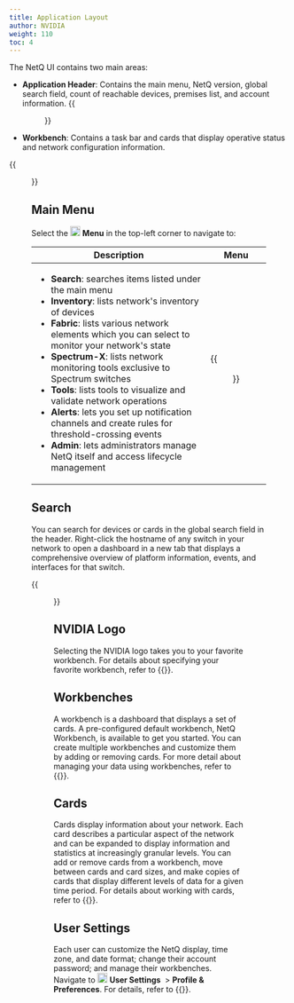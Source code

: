 ```yaml
---
title: Application Layout
author: NVIDIA
weight: 110
toc: 4
---
```

The NetQ UI contains two main areas:

- **Application Header**: Contains the main menu, NetQ version, global search field, count of reachable devices, premises list, and account information.
{{<figure src="/images/netq/header-layout-411.png" alt="" width="1300">}}


- **Workbench**: Contains a task bar and cards that display operative status and network configuration information.

{{<figure src="/images/netq/workbench-full-411.png" alt="workbench displaying task bar and dashboard" width="1200">}}

## Main Menu

Select the <img src="https://icons.cumulusnetworks.com/01-Interface-Essential/03-Menu/navigation-menu.svg" height="18" width="18"/> **Menu** in the top-left corner to navigate to:

| Description | Menu |
| ------ | ---- |
| <ul><li><strong>Search</strong>: searches items listed under the main menu</li><li><strong>Inventory</strong>: lists network's inventory of devices </li><li><strong>Fabric</strong>: lists various network elements which you can select to monitor your network's state </li><li><strong>Spectrum-X</strong>: lists network monitoring tools exclusive to Spectrum switches </li><li><strong>Tools</strong>: lists tools to visualize and validate network operations</li><li><strong>Alerts</strong>: lets you set up notification channels and create rules for threshold-crossing events</li><li><strong>Admin</strong>: lets administrators manage NetQ itself and access lifecycle management</li></ul> | {{<figure src="/images/netq/sidebar-menu-411.png" alt="" width="300">}} |
## Search

You can search for devices or cards in the global search field in the header. Right-click the hostname of any switch in your network to open a dashboard in a new tab that displays a comprehensive overview of platform information, events, and interfaces for that switch.

{{<figure src="/images/netq/global-search-exit-411.png" alt="" width="350">}}

## NVIDIA Logo

Selecting the NVIDIA logo takes you to your favorite workbench. For details about specifying your favorite workbench, refer to {{<link title="Set User Preferences">}}.

## Workbenches

A workbench is a dashboard that displays a set of cards. A pre-configured default workbench, NetQ Workbench, is available to get you started. You can create multiple workbenches and customize them by adding or removing cards. For more detail about managing your data using workbenches, refer to {{<link title="Focus Your Monitoring Using Workbenches">}}.

## Cards

Cards display information about your network. Each card describes a particular aspect of the network and can be expanded to display information and statistics at increasingly granular levels. You can add or remove cards from a workbench, move between cards and card sizes, and make copies of cards that display different levels of data for a given time period. For details about working with cards, refer to {{<link url="Access-Data-with-Cards">}}.

## User Settings

Each user can customize the NetQ display, time zone, and date format; change their account password; and manage their workbenches. Navigate to <img src="https://icons.cumulusnetworks.com/17-Users/19-Natural-Close%20Up-Single%20User-Man/single-man-circle.svg" height="18" width="18"/> **User Settings** &nbsp;<span aria-label="and then">> **Profile & Preferences**. For details, refer to {{<link title="Set User Preferences">}}.
